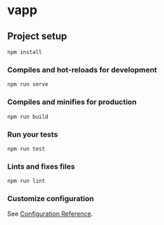 # vapp

## Project setup
```
npm install 
```

### Compiles and hot-reloads for development
```
npm run serve 
```

### Compiles and minifies for production
```
npm run build
```

### Run your tests
```
npm run test
```

### Lints and fixes files
```
npm run lint
```

### Customize configuration
See [Configuration Reference](https://cli.vuejs.org/config/). 
